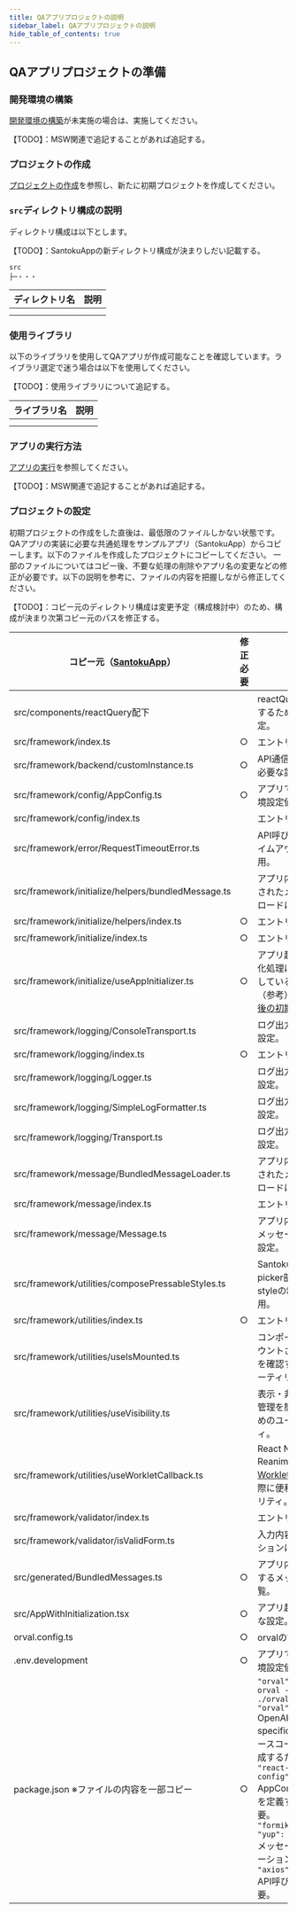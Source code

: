 ```yaml
---
title: QAアプリプロジェクトの説明
sidebar_label: QAアプリプロジェクトの説明
hide_table_of_contents: true
---
```


## QAアプリプロジェクトの準備

### 開発環境の構築

[開発環境の構築](https://fintan-contents.github.io/mobile-app-crib-notes/react-native/learn/getting-started/setting-up-development-environment)が未実施の場合は、実施してください。

【TODO】：MSW関連で追記することがあれば追記する。

### プロジェクトの作成

[プロジェクトの作成](https://fintan-contents.github.io/mobile-app-crib-notes/react-native/learn/getting-started/create-project)を参照し、新たに初期プロジェクトを作成してください。

### `src`ディレクトリ構成の説明

ディレクトリ構成は以下とします。

【TODO】：SantokuAppの新ディレクトリ構成が決まりしだい記載する。

```console
src
├─・・・
```

| ディレクトリ名 | 説明 |
|--|--|
|  |  |
|  |  |

### 使用ライブラリ

以下のライブラリを使用してQAアプリが作成可能なことを確認しています。ライブラリ選定で迷う場合は以下を使用してください。

【TODO】：使用ライブラリについて追記する。

| ライブラリ名 | 説明 |
|--|--|
|  |  |
|  |  |

### アプリの実行方法

[アプリの実行](https://fintan-contents.github.io/mobile-app-crib-notes/react-native/learn/getting-started/launch-created-app)を参照してください。

【TODO】：MSW関連で追記することがあれば追記する。

### プロジェクトの設定

初期プロジェクトの作成をした直後は、最低限のファイルしかない状態です。
QAアプリの実装に必要な共通処理をサンプルアプリ（SantokuApp）からコピーします。以下のファイルを作成したプロジェクトにコピーしてください。
一部のファイルについてはコピー後、不要な処理の削除やアプリ名の変更などの修正が必要です。以下の説明を参考に、ファイルの内容を把握しながら修正してください。

【TODO】：コピー元のディレクトリ構成は変更予定（構成検討中）のため、構成が決まり次第コピー元のパスを修正する。

| コピー元（[SantokuApp](https://github.com/ws-4020/mobile-app-crib-notes/tree/master/example-app/SantokuApp "SantokuApp")） | 修正必要 | 説明 |
|--|--|--|
| src/components/reactQuery配下 | | reactQueryを使用するために必要な設定。 |
| src/framework/index.ts | ○ | エントリポイント。 |
| src/framework/backend/customInstance.ts | ○ | API通信をする際に必要な設定。 |
| src/framework/config/AppConfig.ts | ○ | アプリで使用する環境設定値の設定。 |
| src/framework/config/index.ts |  | エントリポイント。 |
| src/framework/error/RequestTimeoutError.ts |  | API呼び出しでのタイムアウト時に使用。 |
| src/framework/initialize/helpers/bundledMessage.ts |  | アプリ内にバンドルされたメッセージのロードに使用。 |
| src/framework/initialize/helpers/index.ts | ○ | エントリポイント。 |
| src/framework/initialize/index.ts | ○ | エントリポイント。 |
| src/framework/initialize/useAppInitializer.ts | ○ | アプリ起動時の初期化処理について記述している。<br />（参考）[アプリ起動後の初期化処理](https://fintan-contents.github.io/mobile-app-crib-notes/react-native/santoku/application-architecture/life-cycle-management/initialization "アプリ起動後の初期化処理") |
| src/framework/logging/ConsoleTransport.ts |  | ログ出力で使用する設定。 |
| src/framework/logging/index.ts | ○ | エントリポイント。 |
| src/framework/logging/Logger.ts |  | ログ出力で使用する設定。 |
| src/framework/logging/SimpleLogFormatter.ts |  | ログ出力で使用する設定。 |
| src/framework/logging/Transport.ts |  | ログ出力で使用する設定。 |
| src/framework/message/BundledMessageLoader.ts |  | アプリ内にバンドルされたメッセージのロードに使用。 |
| src/framework/message/index.ts |  | エントリポイント。 |
| src/framework/message/Message.ts |  | アプリ内で使用するメッセージで必要な設定。 |
| src/framework/utilities/composePressableStyles.ts |  | SantokuAppのpicker部品の中でstyleの制御に使用。 |
| src/framework/utilities/index.ts | ○ | エントリポイント。 |
| src/framework/utilities/useIsMounted.ts |  | コンポーネントがマウントされているかを確認するためのユーティリティ。 |
| src/framework/utilities/useVisibility.ts |  | 表示・非表示の状態管理を簡単に使うためのユーティリティ。 |
| src/framework/utilities/useWorkletCallback.ts |  | React Native Reanimatedの[Worklets](https://docs.swmansion.com/react-native-reanimated/docs/fundamentals/worklets)を使用する際に便利なユーティリティ。 |
| src/framework/validator/index.ts |  | エントリポイント。 |
| src/framework/validator/isValidForm.ts |  | 入力内容のバリデーションに必要。 |
| src/generated/BundledMessages.ts | ○ | アプリ内にバンドルするメッセージの一覧。 |
| src/AppWithInitialization.tsx | ○ | アプリ起動時に必要な設定。 |
| orval.config.ts | ○ | orvalの設定。 |
| .env.development | ○ | アプリで使用する環境設定値の設定。 |
| package.json ※ファイルの内容を一部コピー | ○ | `"orval": "npx orval --config ./orval.config.ts"`<br />`"orval": "^6.6.1",`<br />OpenAPI specificationからソースコードを自動生成するために必要。<br />`"react-native-config": "~1.4.0"`<br />AppConfig.tsで変数を定義するために必要。<br />`"formik": "~2.2.9"`<br />`"yup": "~0.32.11"`<br />メッセージのバリデーションに必要。<br />`"axios": "^0.27.0"`<br />API呼び出し時に必要。 |
